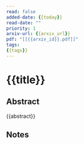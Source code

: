 ```yaml
---
read: false
added-date: {{today}}
read-date: ""
priority: 1
arxiv-url: {{arxiv_url}}
pdf: "[[{{arxiv_id}}.pdf]]"
tags:
{{tags}}
---
```


# {{title}}

## Abstract
{{abstract}}

## Notes


